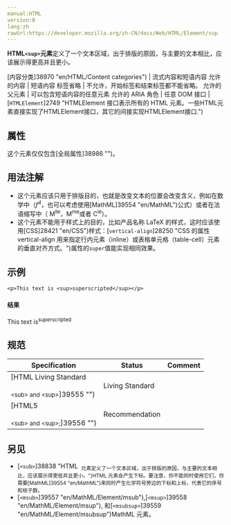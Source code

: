 ```yaml
---
manual:HTML
version:0
lang:zh
rawUrl:https://developer.mozilla.org/zh-CN/docs/Web/HTML/Element/sup
---
```






**HTML`<sup>`元素**定义了一个文本区域，出于排版的原因，与主要的文本相比，应该展示得更高并且更小。


[内容分类]38970 "en/HTML/Content categories") | 流式内容和短语内容 
允许的内容 | 短语内容 
标签省略 | 不允许，开始标签和结束标签都不能省略。 
允许的父元素 | 可以包含短语内容的任意元素 
允许的 ARIA 角色 | 任意 
DOM 接口 | [`HTMLElement`]2749 "HTMLElement 接口表示所有的 HTML 元素。一些HTML元素直接实现了HTMLElement接口，其它的间接实现HTMLElement接口.") 


## 属性<a name="属性"></a>


这个元素仅仅包含[全局属性]38986 "")。


## 用法注解<a name="用法注解"></a>

* 这个元素应该只用于排版目的，也就是改变文本的位置会改变含义，例如在数学中（<var>f<sup>4</sup></var>，也可以考虑使用[MathML]39554 "en/MathML")公式）或者在法语缩写中（ M<sup>lle</sup>，M<sup>me</sup>或者 C<sup>ie</sup>）。
* 这个元素不能用于样式上的目的，比如产品名称 LaTeX 的样式，这时应该使用[CSS]28421 "en/CSS")样式：[`vertical-align`]28250 "CSS 的属性 vertical-align 用来指定行内元素（inline）或表格单元格（table-cell）元素的垂直对齐方式。")属性的`super`值能实现相同效果。

## 示例<a name="示例"></a>

```
<p>This text is <sup>superscripted</sup></p>
```

#### 结果<a name="结果"></a>


This text is<sup>superscripted</sup>


## 规范<a name="规范"></a>

Specification | Status | Comment 
 ---  |  ---  |  ---  | 
[HTML Living Standard<br></br><small>&lt;sub&gt; and &lt;sup&gt;</small>]39555 "") | Living Standard |  
[HTML5<br></br><small>&lt;sub&gt; and &lt;sup&gt;;</small>]39556 "") | Recommendation |  


## 另见<a name="另见"></a>

* [`<sub>`]38838 "HTML <sub> 元素定义了一个文本区域，出于排版的原因，与主要的文本相比，应该展示得更低并且更小。")HTML 元素会产生下标。要注意，你不能同时使用它们，你需要[MathML]39554 "en/MathML")来同时产生化学符号旁边的下标和上标，代表它的序号和核子数。
* [`<msub>`]39557 "en/MathML/Element/msub"),[`<msup>`]39558 "en/MathML/Element/msup"), 和[`<msubsup>`]39559 "en/MathML/Element/msubsup")MathML 元素。



